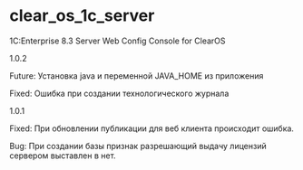 # clear_os_1c_server
1C:Enterprise 8.3 Server Web Config Console for ClearOS 

1.0.2

Future: Установка java и переменной JAVA_HOME из приложения

Fixed: Ошибка при создании технологического журнала

1.0.1

Fixed: При обновлении публикации для веб клиента происходит ошибка. 

Bug: При создании базы признак разрешающий выдачу лицензий сервером выставлен в нет.

